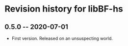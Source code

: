 # Revision history for libBF-hs

## 0.5.0 -- 2020-07-01

* First version. Released on an unsuspecting world.
